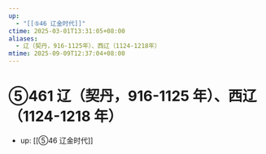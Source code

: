 ```yaml
---
up:
  - "[[⑤46 辽金时代]]"
ctime: 2025-03-01T13:31:05+08:00
aliases:
  - 辽（契丹，916-1125年）、西辽（1124-1218年）
mtime: 2025-09-09T12:37:04+08:00
---
```


# ⑤461 辽（契丹，916-1125 年）、西辽（1124-1218 年）

- up: [[⑤46 辽金时代]]
